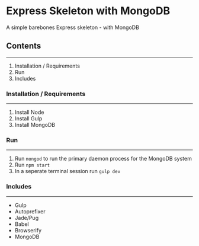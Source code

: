 # Express Skeleton with MongoDB

A simple barebones Express skeleton - with MongoDB

## Contents
___

1. Installation / Requirements
2. Run
3. Includes

### Installation / Requirements
___

1. Install Node
2. Install Gulp
3. Install MongoDB

### Run
___

1. Run `mongod` to run the primary daemon process for the MongoDB system
2. Run `npm start`
3. In a seperate terminal session run `gulp dev`

### Includes
___

- Gulp
- Autoprefixer
- Jade/Pug
- Babel
- Browserify
- MongoDB
